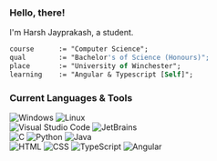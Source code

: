 ### Hello, there!
I'm Harsh Jayprakash, a student.
```pas
course      := "Computer Science";
qual        := "Bachelor's of Science (Honours)";
place       := "University of Winchester";
learning    := "Angular & Typescript [Self]";
```
### Current Languages & Tools

![Windows](https://img.shields.io/badge/-Windows%20NT-164e63?logo=windows&logoColor=white&style=flat-square)
![Linux](https://img.shields.io/badge/-Linux-164e63?logo=linux&logoColor=white&style=flat-square) 
<br/>
![Visual Studio Code](https://img.shields.io/badge/-Visual%20Studio%20Code-164e63?logo=visual-studio-code&logoColor=white&style=flat-square)
![JetBrains](https://img.shields.io/badge/-JetBrains-164e63?logo=jetbrains&logoColor=white&style=flat-square)
<br/>
![C](https://img.shields.io/badge/-C-164e63?logo=c&logoColor=white&style=flat-square)
![Python](https://img.shields.io/badge/-Python-164e63?logo=python&logoColor=white&style=flat-square)
![Java](https://img.shields.io/badge/-Java-164e63?logo=openjdk&logoColor=white&style=flat-square)
<br/>
![HTML](https://img.shields.io/badge/-HTML-164e63?logo=html5&logoColor=white&style=flat-square)
![CSS](https://img.shields.io/badge/-CSS-164e63?logo=css3&logoColor=white&style=flat-square)
![TypeScript](https://img.shields.io/badge/-Typescript-164e63?logo=typescript&logoColor=white&style=flat-square)
![Angular](https://img.shields.io/badge/-Angular-164e63?logo=angular&logoColor=white&style=flat-square)